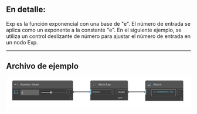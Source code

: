 ## En detalle:
Exp es la función exponencial con una base de "e". El número de entrada se aplica como un exponente a la constante "e". En el siguiente ejemplo, se utiliza un control deslizante de número para ajustar el número de entrada en un nodo Exp.
___
## Archivo de ejemplo

![Exp](./DSCore.Math.Exp_img.jpg)

